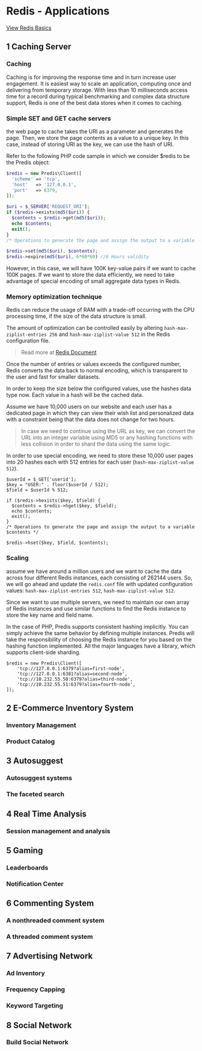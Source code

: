 # Redis - Applications

[View Redis Basics](#/DataScience/Database/Redis.md)

## 1 Caching Server

### Caching

Caching is for improving the response time and in turn increase user engagement. It is easiest way to scale an application, computing once and delivering from temporary storage. With less than 10 milliseconds access time for a record during typical benchmarking and complex data structure support, Redis is one of the best data stores when it comes to caching.

### Simple SET and GET cache servers

the web page to cache takes the URI as a parameter and generates the page. Then, we store the page contents as a value to a unique key. In this case, instead of storing URI as the key, we can use the hash of URI. 

Refer to the following PHP code sample in which we consider $redis to be the Predis object:
```PHP
$redis = new Predis\Client([
  'scheme' => 'tcp',
  'host'   => '127.0.0.1',
  'port'   => 6379,
]); 

$uri = $_SERVER['REQUEST_URI'];
if ($redis->exists(md5($uri)) {
  $contents = $redis->get(md5($uri));
  echo $contents;
  exit();
}
/* Operations to generate the page and assign the output to a variable $contents */

$redis->set(md5($uri), $contents);
$redis->expire(md5($uri), 6*60*60) //6 Hours validity
```

However, in this case, we will have 100K key-value pairs if we want to cache 100K pages. If we want to store the data efficiently, we need to take advantage of special encoding of small aggregate data types in Redis.

### Memory optimization technique

Redis can reduce the usage of RAM with a trade-off occurring with the CPU processing time, if the size of the data structure is small. 

The amount of optimization can be controlled easily by altering `hash-max-ziplist-entries 256` and `hash-max-ziplist-value 512` in the Redis configuration file.

> Read more at [Redis Document](http://redis.io/topics/memory-optimization.)

Once the number of entries or values exceeds the configured number, Redis converts the data back to normal encoding, which is transparent to the user and fast for smaller datasets.

In order to keep the size below the configured values, use the hashes data type now. Each value in a hash will be the cached data. 

Assume we have 10,000 users on our website and each user has a dedicated page in which they can view their wish list and personalized data with a constraint being that the data does not change for two hours.

> In case we need to continue using the URL as key, we can convert the URL into an integer variable using MD5 or any hashing functions with less collision in order to shard the data using the same logic.

In order to use special encoding, we need to store these 10,000 user pages into 20 hashes each with 512 entries for each user (`hash-max-ziplist-value 512`).

```
$userId = $_GET['userid'];
$key = "USER:" . floor($userId / 512);
$field = $userId % 512;

if ($redis->hexists($key, $field) {
  $contents = $redis->hget($key, $field);
  echo $contents;
  exit();
}
/* Operations to generate the page and assign the output to a variable $contents */

$redis->hset($key, $field, $contents);
```

### Scaling

assume we have around a million users and we want to cache the data across four different Redis instances, each consisting of 262144 users. So, we will go ahead and update the `redis.conf` file with updated configuration values: `hash-max-ziplist-entries 512`, `hash-max-ziplist-value 512`.

Since we want to use multiple servers, we need to maintain our own array of Redis instances and use similar functions to find the Redis instance to store the key name and field name.

In the case of PHP, Predis supports consistent hashing implicitly. You can simply achieve the same behavior by defining multiple instances. Predis will take the responsibility of choosing the Redis instance for you based on the hashing function implemented. All the major languages have a library, which supports client-side sharding. 
```
$redis = new Predis\Client([
    'tcp://127.0.0.1:6379?alias=first-node',
    'tcp://127.0.0.1:6381?alias=second-node',
    'tcp://10.232.55.50:6379?alias=third-node',
    'tcp://10.232.55.51:6379?alias=fourth-node',
]);
```


## 2 E-Commerce Inventory System
### Inventory Management

### Product Catalog

## 3 Autosuggest
### Autosuggest systems

### The faceted search

## 4 Real Time Analysis
### Session management and analysis 


## 5 Gaming

### Leaderboards

### Notification Center



## 6 Commenting System
### A nonthreaded comment system

### A threaded comment system

## 7 Advertising Network
### Ad Inventory
### Frequency Capping
### Keyword Targeting

## 8 Social Network
### Build Social Network
